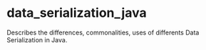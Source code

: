 # data_serialization_java
Describes the differences, commonalities, uses of differents Data Serialization in Java.
